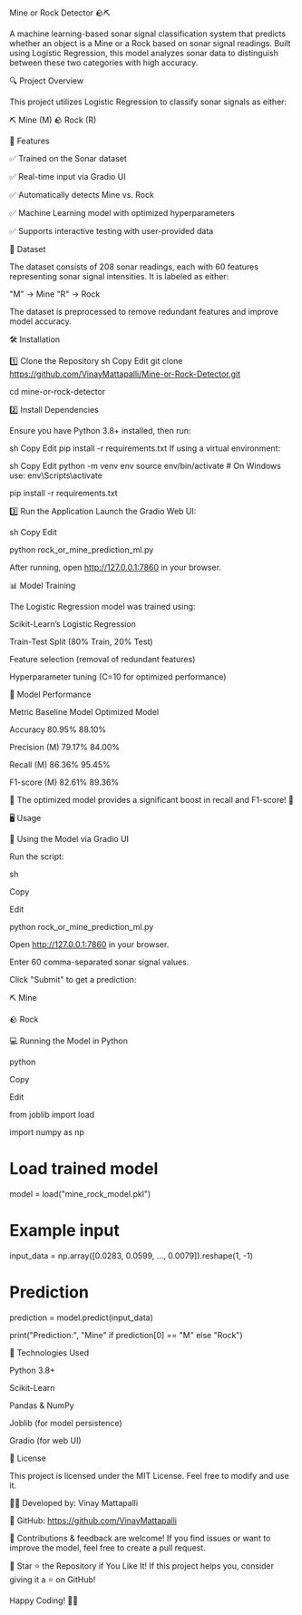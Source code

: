 Mine or Rock Detector 🪨⛏️



A machine learning-based sonar signal classification system that predicts whether an object is a Mine or a Rock based on sonar signal readings. Built using Logistic Regression, this model analyzes sonar data to distinguish between these two categories with high accuracy.


🔍 Project Overview


This project utilizes Logistic Regression to classify sonar signals as either:

⛏️ Mine (M)
🪨 Rock (R)


🔹 Features



✅ Trained on the Sonar dataset


✅ Real-time input via Gradio UI


✅ Automatically detects Mine vs. Rock


✅ Machine Learning model with optimized hyperparameters


✅ Supports interactive testing with user-provided data

📁 Dataset


The dataset consists of 208 sonar readings, each with 60 features representing sonar signal intensities. It is labeled as either:


"M" → Mine
"R" → Rock


The dataset is preprocessed to remove redundant features and improve model accuracy.


🛠️ Installation


1️⃣ Clone the Repository
sh
Copy
Edit
git clone https://github.com/VinayMattapalli/Mine-or-Rock-Detector.git


cd mine-or-rock-detector


2️⃣ Install Dependencies


Ensure you have Python 3.8+ installed, then run:


sh
Copy
Edit
pip install -r requirements.txt
If using a virtual environment:


sh
Copy
Edit
python -m venv env
source env/bin/activate  # On Windows use: env\Scripts\activate


pip install -r requirements.txt


3️⃣ Run the Application
Launch the Gradio Web UI:

sh
Copy
Edit


python rock_or_mine_prediction_ml.py


After running, open http://127.0.0.1:7860 in your browser.

📊 Model Training


The Logistic Regression model was trained using:

Scikit-Learn’s Logistic Regression


Train-Test Split (80% Train, 20% Test)


Feature selection (removal of redundant features)


Hyperparameter tuning (C=10 for optimized performance)


🔹 Model Performance


Metric	Baseline Model	Optimized Model


Accuracy  	         80.95%	         88.10%


Precision (M)	       79.17%	         84.00%


Recall (M)	         86.36%	         95.45%


F1-score (M)	       82.61%	         89.36%


📌 The optimized model provides a significant boost in recall and F1-score! 🚀




🖥️ Usage


🎯 Using the Model via Gradio UI


Run the script:


sh

Copy

Edit

python rock_or_mine_prediction_ml.py

Open http://127.0.0.1:7860 in your browser.

Enter 60 comma-separated sonar signal values.

Click "Submit" to get a prediction:

⛏️ Mine

🪨 Rock

💻 Running the Model in Python

python

Copy

Edit

from joblib import load

import numpy as np

# Load trained model

model = load("mine_rock_model.pkl")


# Example input

input_data = np.array([0.0283, 0.0599, ..., 0.0079]).reshape(1, -1)


# Prediction

prediction = model.predict(input_data)

print("Prediction:", "Mine" if prediction[0] == "M" else "Rock")

🔗 Technologies Used

Python 3.8+

Scikit-Learn

Pandas & NumPy

Joblib (for model persistence)

Gradio (for web UI)

📝 License

This project is licensed under the MIT License. Feel free to modify and use it.



👨‍💻 Developed by: Vinay Mattapalli

🔗 GitHub: https://github.com/VinayMattapalli

🙌 Contributions & feedback are welcome! If you find issues or want to improve the model, feel free to create a pull request.

🚀 Star ⭐ the Repository if You Like It!
If this project helps you, consider giving it a ⭐ on GitHub!

Happy Coding! 🎯🔥
